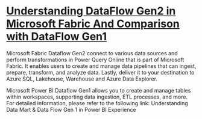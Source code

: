 # **[Understanding DataFlow Gen2 in Microsoft Fabric And Comparison with DataFlow Gen1](https://medium.com/@uzuntasgokberk/understanding-dataflow-gen2-in-microsoft-fabric-and-comparison-with-dataflow-gen1-18de2e547087)**

Microsoft Fabric Dataflow Gen2 connect to various data sources and perform transformations in Power Query Online that is part of Microsoft Fabric. It enables users to create and manage data pipelines that can ingest, prepare, transform, and analyze data. Lastly, deliver it to your destination to Azure SQL, Lakehouse, Warehouse and Azure Data Explorer.

Microsoft Power BI Dataflow Gen1 allows you to create and manage tables within workspaces, supporting data ingestion, ETL processes, and more. For detailed information, please refer to the following link: Understanding Data Mart & Data Flow Gen 1 in Power BI Experience
